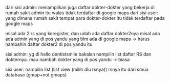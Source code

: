 dari sisi admin: menampilkan juga daftar dokter-dokter yang bekerja di rumah sakit admin itu walau tidak terdaftar di google maps
dari sisi user: yang dimana rumah sakit tempat para dokter-dokter itu tidak terdaftar pada google maps


misal ada 2 rs yang keregister, dan udah ada daftar dokter2nya
misal ada ada admin yang di pos yandu yang blm ada di google maps -> harus nambahin daftar dokter2 di pos yandu itu

sisi admin:
yg di hello dentistsmile bakalan nampilin list daftar RS dan dokternya.
mau nambah dokter yang di pos yandu -> biasa

sisi user:
nampilin list (list view (milih dlu rsnya)) rsnya itu dari smua database (gmap+not gmaps)

